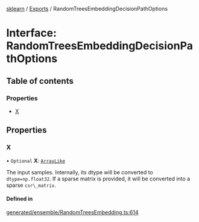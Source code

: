 [sklearn](../readme.md) / [Exports](../modules.md) / RandomTreesEmbeddingDecisionPathOptions

# Interface: RandomTreesEmbeddingDecisionPathOptions

## Table of contents

### Properties

- [X](RandomTreesEmbeddingDecisionPathOptions.md#x)

## Properties

### X

• `Optional` **X**: [`ArrayLike`](../modules.md#arraylike)

The input samples. Internally, its dtype will be converted to `dtype=np.float32`. If a sparse matrix is provided, it will be converted into a sparse `csr\_matrix`.

#### Defined in

[generated/ensemble/RandomTreesEmbedding.ts:614](https://github.com/transitive-bullshit/scikit-learn-ts/blob/367336a/packages/sklearn/src/generated/ensemble/RandomTreesEmbedding.ts#L614)
